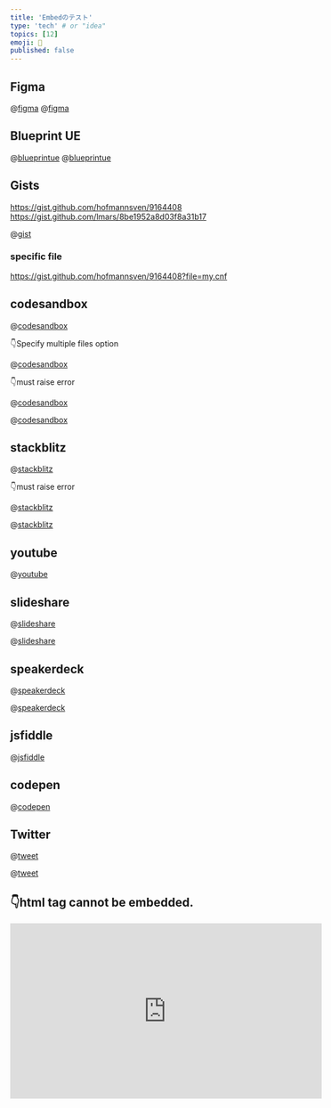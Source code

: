 ```yaml
---
title: 'Embedのテスト'
type: 'tech' # or "idea"
topics: [12]
emoji: 🐲
published: false
---
```


## Figma

@[figma](https://www.figma.com/file/LKQ4FJ4bTnCSjedbRpk931/Sample-File)
@[figma](https://www.figma.com/file/LKQ4FJ4bTnCSjedbRpk931/Sample-File?node-id=0%3A1)

## Blueprint UE

@[blueprintue](https://blueprintue.com/render/xmdvzpam/)
@[blueprintue](https://blueprintue.com/render/xmdvzpam/)

## Gists

https://gist.github.com/hofmannsven/9164408
https://gist.github.com/lmars/8be1952a8d03f8a31b17

@[gist](https://gist.github.com/mattpodwysocki/218388)

### specific file

https://gist.github.com/hofmannsven/9164408?file=my.cnf

## codesandbox

@[codesandbox](https://codesandbox.io/embed/guess-movie-erpn1?fontsize=14&hidenavigation=1&theme=dark)

👇Specify multiple files option

@[codesandbox](https://codesandbox.io/embed/guess-movie-erpn1?fontsize=14&hidenavigation=1&theme=dark&module=/src/App.js,/src/index.js)

👇must raise error

@[codesandbox](https://codesandbox.io/embed/a"a)

@[codesandbox](http://codesandbox.io/embed/guess-movie-erpn1?fontsize=14&hidenavigation=1&theme=dark)

## stackblitz

@[stackblitz](https://stackblitz.com/edit/angular-examples)

👇must raise error

@[stackblitz](https://stackblitz.com/edit/embed?embed=a"a)

@[stackblitz](http://stackblitz.com/edit/embed?embed=1&file=app/app.component.ts)

## youtube

@[youtube](X8NBvQDDXXc)

## slideshare

@[slideshare](EP6Yf9I2idPXCb)

@[slideshare](dCylTYuzhqeAtW)

## speakerdeck

@[speakerdeck](f8653c8c6ffc4f54bb4683daa8c1a284)

@[speakerdeck](4f926da9cb4cd0001f00a1ff)

## jsfiddle

@[jsfiddle](https://jsfiddle.net/9wkngdue/embedded)

## codepen

@[codepen](https://codepen.io/noeldelgado/pen/BaogqYy?default-tab=result)

## Twitter

@[tweet](https://twitter.com/jack/status/20)

@[tweet](https://twitter.com/steelydylan/status/1253567029010825216)

## 👇html tag cannot be embedded.

<iframe width="560" height="315" src="https://www.youtube.com/embed/ToLJE4YEQRI" frameborder="0" allow="accelerometer; autoplay; encrypted-media; gyroscope; picture-in-picture" allow="fullscreen"></iframe>
